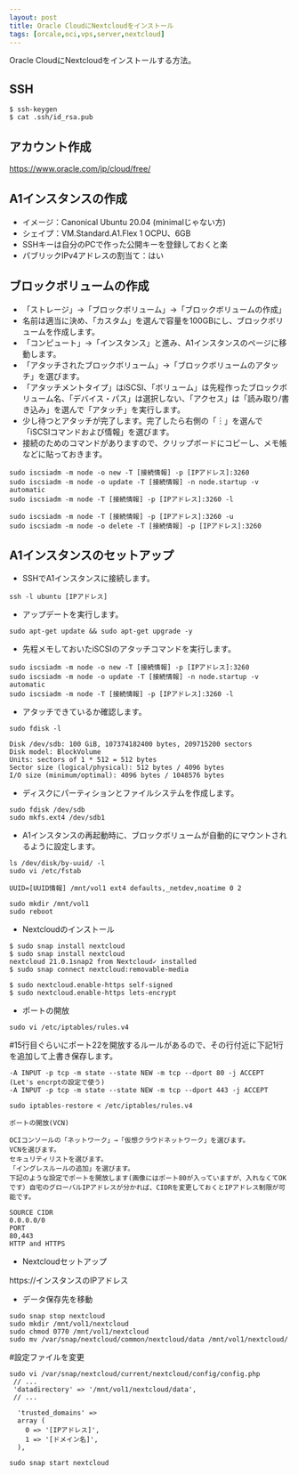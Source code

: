 ```yaml
---
layout: post
title: Oracle CloudにNextcloudをインストール
tags: [orcale,oci,vps,server,nextcloud]
---
```


Oracle CloudにNextcloudをインストールする方法。

## SSH

```
$ ssh-keygen
$ cat .ssh/id_rsa.pub
```

## アカウント作成

https://www.oracle.com/jp/cloud/free/

## A1インスタンスの作成

* イメージ：Canonical Ubuntu 20.04 (minimalじゃない方)
* シェイプ：VM.Standard.A1.Flex 1 OCPU、6GB
* SSHキーは自分のPCで作った公開キーを登録しておくと楽
* パブリックIPv4アドレスの割当て：はい

## ブロックボリュームの作成

* 「ストレージ」→「ブロックボリューム」→「ブロックボリュームの作成」
* 名前は適当に決め、「カスタム」を選んで容量を100GBにし、ブロックボリュームを作成します。
* 「コンピュート」→「インスタンス」と進み、A1インスタンスのページに移動します。
* 「アタッチされたブロックボリューム」→「ブロックボリュームのアタッチ」を選びます。
* 「アタッチメントタイプ」はiSCSI、「ボリューム」は先程作ったブロックボリューム名、「デバイス・パス」は選択しない、「アクセス」は「読み取り/書き込み」を選んで「アタッチ」を実行します。
* 少し待つとアタッチが完了します。完了したら右側の「︙」を選んで「iSCSIコマンドおよび情報」を選びます。
* 接続のためのコマンドがありますので、クリップボードにコピーし、メモ帳などに貼っておきます。

```
sudo iscsiadm -m node -o new -T [接続情報] -p [IPアドレス]:3260
sudo iscsiadm -m node -o update -T [接続情報] -n node.startup -v automatic
sudo iscsiadm -m node -T [接続情報] -p [IPアドレス]:3260 -l

sudo iscsiadm -m node -T [接続情報] -p [IPアドレス]:3260 -u
sudo iscsiadm -m node -o delete -T [接続情報] -p [IPアドレス]:3260
```

## A1インスタンスのセットアップ

* SSHでA1インスタンスに接続します。

```
ssh -l ubuntu [IPアドレス]
```

* アップデートを実行します。

```
sudo apt-get update && sudo apt-get upgrade -y
```

* 先程メモしておいたiSCSIのアタッチコマンドを実行します。

```
sudo iscsiadm -m node -o new -T [接続情報] -p [IPアドレス]:3260
sudo iscsiadm -m node -o update -T [接続情報] -n node.startup -v automatic
sudo iscsiadm -m node -T [接続情報] -p [IPアドレス]:3260 -l
```

* アタッチできているか確認します。

```
sudo fdisk -l

Disk /dev/sdb: 100 GiB, 107374182400 bytes, 209715200 sectors
Disk model: BlockVolume     
Units: sectors of 1 * 512 = 512 bytes
Sector size (logical/physical): 512 bytes / 4096 bytes
I/O size (minimum/optimal): 4096 bytes / 1048576 bytes
```

* ディスクにパーティションとファイルシステムを作成します。

```
sudo fdisk /dev/sdb
sudo mkfs.ext4 /dev/sdb1
```

* A1インスタンスの再起動時に、ブロックボリュームが自動的にマウントされるように設定します。

```
ls /dev/disk/by-uuid/ -l
sudo vi /etc/fstab

UUID=[UUID情報] /mnt/vol1 ext4 defaults,_netdev,noatime 0 2

sudo mkdir /mnt/vol1
sudo reboot
```

* Nextcloudのインストール

```
$ sudo snap install nextcloud
$ sudo snap install nextcloud
nextcloud 21.0.1snap2 from Nextcloud✓ installed
$ sudo snap connect nextcloud:removable-media

$ sudo nextcloud.enable-https self-signed
$ sudo nextcloud.enable-https lets-encrypt
```

* ポートの開放

```
sudo vi /etc/iptables/rules.v4
```

#15行目ぐらいにポート22を開放するルールがあるので、その行付近に下記1行を追加して上書き保存します。

```
-A INPUT -p tcp -m state --state NEW -m tcp --dport 80 -j ACCEPT (Let's encrptの設定で使う)
-A INPUT -p tcp -m state --state NEW -m tcp --dport 443 -j ACCEPT

sudo iptables-restore < /etc/iptables/rules.v4
```

    ポートの開放(VCN)

    OCIコンソールの「ネットワーク」→「仮想クラウドネットワーク」を選びます。
    VCNを選びます。
    セキュリティリストを選びます。
    「イングレスルールの追加」を選びます。
    下記のような設定でポートを開放します(画像にはポート80が入っていますが、入れなくてOKです）自宅のグローバルIPアドレスが分かれば、CIDRを変更しておくとIPアドレス制限が可能です。

```
SOURCE CIDR
0.0.0.0/0
PORT
80,443
HTTP and HTTPS
```

* Nextcloudセットアップ

https://インスタンスのIPアドレス

* データ保存先を移動

```
sudo snap stop nextcloud
sudo mkdir /mnt/vol1/nextcloud
sudo chmod 0770 /mnt/vol1/nextcloud
sudo mv /var/snap/nextcloud/common/nextcloud/data /mnt/vol1/nextcloud/
```

#設定ファイルを変更

```
sudo vi /var/snap/nextcloud/current/nextcloud/config/config.php
 // ...
 'datadirectory' => '/mnt/vol1/nextcloud/data',
 // ...

  'trusted_domains' =>
  array (
    0 => '[IPアドレス]',
    1 => '[ドメイン名]',
  ),

sudo snap start nextcloud
```
